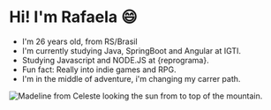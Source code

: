 # Hi! I'm Rafaela :smile:


- I'm 26 years old, from RS/Brasil
- I'm currently studying Java, SpringBoot and Angular at IGTI.
- Studying Javascript and NODE.JS at {reprograma}.
- Fun fact: Really into indie games and RPG.
- I'm in the middle of adventure, i'm changing my carrer path. 




![Madeline from Celeste looking the sun from to top of the mountain.](https://i.imgur.com/wi8jmvS.gif)



